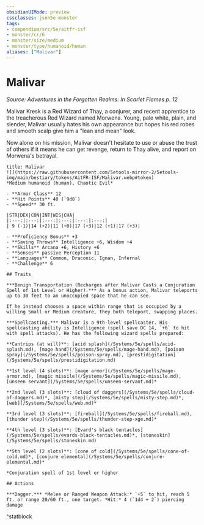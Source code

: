 ```yaml
---
obsidianUIMode: preview
cssclasses: json5e-monster
tags:
- compendium/src/5e/aitfr-isf
- monster/cr/6
- monster/size/medium
- monster/type/humanoid/human
aliases: ["Malivar"]
---
```

# Malivar
*Source: Adventures in the Forgotten Realms: In Scarlet Flames p. 12*  

Malivar Kresk is a Red Wizard of Thay, a conjurer, and recent apprentice to the treacherous Red Wizard named Morwena. Young, pale white, plain, and slender, Malivar usually hates his own appearance but hopes his red robes and smooth scalp give him a "lean and mean" look.

Now alone on his mission, Malivar doesn't hesitate to use or abuse the trust of others if it means he can get revenge, return to Thay alive, and report on Morwena's betrayal.

```ad-statblock
title: Malivar
![](https://raw.githubusercontent.com/5etools-mirror-2/5etools-img/main/bestiary/tokens/AitFR-ISF/Malivar.webp#token)
*Medium humanoid (human), Chaotic Evil*

- **Armor Class** 12
- **Hit Points** 40 (`9d8`)
- **Speed** 30 ft.

|STR|DEX|CON|INT|WIS|CHA|
|:---:|:---:|:---:|:---:|:---:|:---:|
| 9 (-1)|14 (+2)|11 (+0)|17 (+3)|12 (+1)|17 (+3)|

- **Proficiency Bonus** +3
- **Saving Throws** Intelligence +6, Wisdom +4
- **Skills** Arcana +6, History +6
- **Senses** passive Perception 11
- **Languages** Common, Draconic, Ignan, Infernal
- **Challenge** 6

## Traits

***Benign Transportation (Recharges after Malivar Casts a Conjuration Spell of 1st Level or Higher).*** As a bonus action, Malivar teleports up to 30 feet to an unoccupied space that he can see.

If he instead chooses a space within range that is occupied by a willing Small or Medium creature, they both teleport, swapping places.

***Spellcasting.*** Malivar is a 9th-level spellcaster. His spellcasting ability is Intelligence (spell save DC 14, `+6` to hit with spell attacks). He has the following wizard spells prepared:

**Cantrips (at will)**: [acid splash](/Systems/5e/spells/acid-splash.md), [mage hand](/Systems/5e/spells/mage-hand.md), [poison spray](/Systems/5e/spells/poison-spray.md), [prestidigitation](/Systems/5e/spells/prestidigitation.md)

**1st level (4 slots)**: [mage armor](/Systems/5e/spells/mage-armor.md), [magic missile](/Systems/5e/spells/magic-missile.md), [unseen servant](/Systems/5e/spells/unseen-servant.md)*

**2nd level (3 slots)**: [cloud of daggers](/Systems/5e/spells/cloud-of-daggers.md)*, [misty step](/Systems/5e/spells/misty-step.md)*, [web](/Systems/5e/spells/web.md)*

**3rd level (3 slots)**: [fireball](/Systems/5e/spells/fireball.md), [thunder step](/Systems/5e/spells/thunder-step-xge.md)*

**4th level (3 slots)**: [Evard's black tentacles](/Systems/5e/spells/evards-black-tentacles.md)*, [stoneskin](/Systems/5e/spells/stoneskin.md)

**5th level (2 slots)**: [cone of cold](/Systems/5e/spells/cone-of-cold.md)*, [conjure elemental](/Systems/5e/spells/conjure-elemental.md)*

*Conjuration spell of 1st level or higher

## Actions

***Dagger.*** *Melee or Ranged Weapon Attack:* `+5` to hit, reach 5 ft. or range 20/60 ft., one target. *Hit:* 4 (`1d4 + 2`) piercing damage
```
^statblock